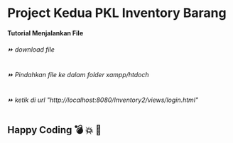 # Project Kedua PKL Inventory Barang

#### Tutorial Menjalankan File
###### ⏩ download file
###### ⏩ Pindahkan file ke dalam folder xampp/htdoch
###### ⏩ ketik di url "http://localhost:8080/Inventory2/views/login.html"
# 
## Happy Coding :bomb: :boom: 🐛
